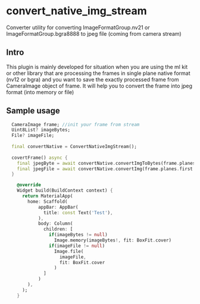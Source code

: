 # convert_native_img_stream

Converter utility for converting ImageFormatGroup.nv21 or ImageFormatGroup.bgra8888 to jpeg file (coming from camera stream)

## Intro
This plugin is mainly developed for situation when you are using the ml kit or other library that are processing the
frames in single plane native format (nv12 or bgra) and you want to save the exactly processed frame from CameraImage 
object of frame. It will help you to convert the frame into jpeg format (into memory or file)

## Sample usage
```dart
  CameraImage frame; //init your frame from stream
  Uint8List? imageBytes;
  File? imageFile;
  
  final convertNative = ConvertNativeImgStream();
  
  covertFrame() async {
    final jpegByte = await convertNative.convertImgToBytes(frame.planes.first.bytes, frame.width, frame.height);
    final jpegFile = await convertNative.convertImg(frame.planes.first.bytes, frame.width, frame.height, "/path/to/save");
  }

    @override
    Widget build(BuildContext context) {
      return MaterialApp(
        home: Scaffold(
            appBar: AppBar(
              title: const Text('Test'),
            ),
            body: Column(
              children: [
                if(imageBytes != null)
                  Image.memory(imageBytes!, fit: BoxFit.cover)
                if(imageFile != null)
                  Image.file(
                    imageFile,
                    fit: BoxFit.cover
                  )
              ]
            )
        ),
      );
    }
```

